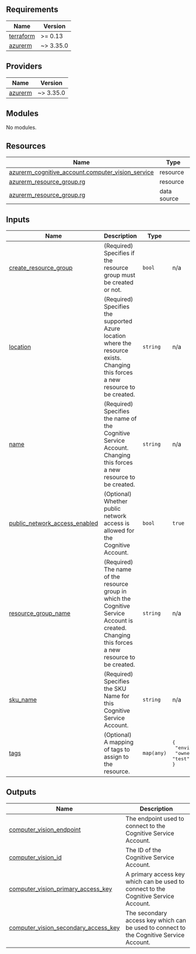 ## Requirements

| Name | Version |
|------|---------|
| <a name="requirement_terraform"></a> [terraform](#requirement\_terraform) | >= 0.13 |
| <a name="requirement_azurerm"></a> [azurerm](#requirement\_azurerm) | ~> 3.35.0 |

## Providers

| Name | Version |
|------|---------|
| <a name="provider_azurerm"></a> [azurerm](#provider\_azurerm) | ~> 3.35.0 |

## Modules

No modules.

## Resources

| Name | Type |
|------|------|
| [azurerm_cognitive_account.computer_vision_service](https://registry.terraform.io/providers/hashicorp/azurerm/latest/docs/resources/cognitive_account) | resource |
| [azurerm_resource_group.rg](https://registry.terraform.io/providers/hashicorp/azurerm/latest/docs/resources/resource_group) | resource |
| [azurerm_resource_group.rg](https://registry.terraform.io/providers/hashicorp/azurerm/latest/docs/data-sources/resource_group) | data source |

## Inputs

| Name | Description | Type | Default | Required |
|------|-------------|------|---------|:--------:|
| <a name="input_create_resource_group"></a> [create\_resource\_group](#input\_create\_resource\_group) | (Required) Specifies if the resource group must be created or not. | `bool` | n/a | yes |
| <a name="input_location"></a> [location](#input\_location) | (Required) Specifies the supported Azure location where the resource exists. Changing this forces a new resource to be created. | `string` | n/a | yes |
| <a name="input_name"></a> [name](#input\_name) | (Required) Specifies the name of the Cognitive Service Account. Changing this forces a new resource to be created. | `string` | n/a | yes |
| <a name="input_public_network_access_enabled"></a> [public\_network\_access\_enabled](#input\_public\_network\_access\_enabled) | (Optional) Whether public network access is allowed for the Cognitive Account. | `bool` | `true` | no |
| <a name="input_resource_group_name"></a> [resource\_group\_name](#input\_resource\_group\_name) | (Required) The name of the resource group in which the Cognitive Service Account is created. Changing this forces a new resource to be created. | `string` | n/a | yes |
| <a name="input_sku_name"></a> [sku\_name](#input\_sku\_name) | (Required) Specifies the SKU Name for this Cognitive Service Account. | `string` | n/a | yes |
| <a name="input_tags"></a> [tags](#input\_tags) | (Optional) A mapping of tags to assign to the resource. | `map(any)` | <pre>{<br>  "environment": "test",<br>  "owner": "test"<br>}</pre> | no |

## Outputs

| Name | Description |
|------|-------------|
| <a name="output_computer_vision_endpoint"></a> [computer\_vision\_endpoint](#output\_computer\_vision\_endpoint) | The endpoint used to connect to the Cognitive Service Account. |
| <a name="output_computer_vision_id"></a> [computer\_vision\_id](#output\_computer\_vision\_id) | The ID of the Cognitive Service Account. |
| <a name="output_computer_vision_primary_access_key"></a> [computer\_vision\_primary\_access\_key](#output\_computer\_vision\_primary\_access\_key) | A primary access key which can be used to connect to the Cognitive Service Account. |
| <a name="output_computer_vision_secondary_access_key"></a> [computer\_vision\_secondary\_access\_key](#output\_computer\_vision\_secondary\_access\_key) | The secondary access key which can be used to connect to the Cognitive Service Account. |

